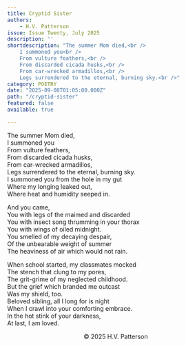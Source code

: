 ```yaml
---
title: Cryptid Sister
authors:
    - H.V. Patterson
issue: Issue Twenty, July 2025
description: ''
shortdescription: "The summer Mom died,<br />
    I summoned you<br />
    From vulture feathers,<br />
    From discarded cicada husks,<br />
    From car-wrecked armadillos,<br />
    Legs surrendered to the eternal, burning sky.<br />"
category: POETRY
date: "2025-09-08T01:05:00.000Z"
path: "/cryptid-sister"
featured: false
available: true

---
```


The summer Mom died,<br />
I summoned you<br />
From vulture feathers,<br />
From discarded cicada husks,<br />
From car-wrecked armadillos,<br />
Legs surrendered to the eternal, burning sky.<br />
I summoned you from the hole in my gut<br />
Where my longing leaked out,<br />
Where heat and humidity seeped in.<br />

And you came,<br />
You with legs of the maimed and discarded<br />
You with insect song thrumming in your thorax<br />
You with wings of oiled midnight.<br />
You smelled of my decaying despair,<br />
Of the unbearable weight of summer<br />
The heaviness of air which would not rain.<br />

When school started, my classmates mocked<br />
The stench that clung to my pores,<br />
The grit-grime of my neglected childhood.<br />
But the grief which branded me outcast<br />
Was my shield, too.<br />
Beloved sibling, all I long for is night<br />
When I crawl into your comforting embrace.<br />
In the hot stink of your darkness,<br />
At last, I am loved.<br />

<p style="text-align: center;">© 2025 H.V. Patterson</p>

